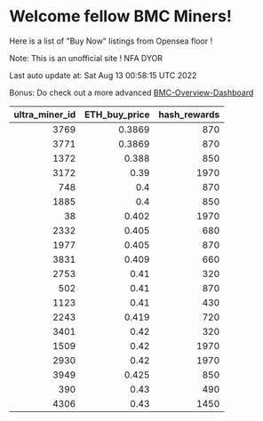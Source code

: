# Welcome fellow BMC Miners!
Here is a list of "Buy Now" listings from Opensea floor !

Note: This is an unofficial site ! NFA DYOR

Last auto update at: Sat Aug 13 00:58:15 UTC 2022

Bonus: Do check out a more advanced [BMC-Overview-Dashboard](https://dune.com/defifunk/BMC-Overview-Dashboard)


|   ultra_miner_id |   ETH_buy_price |   hash_rewards |
|-----------------:|----------------:|---------------:|
|             3769 |          0.3869 |            870 |
|             3771 |          0.3869 |            870 |
|             1372 |          0.388  |            850 |
|             3172 |          0.39   |           1970 |
|              748 |          0.4    |            870 |
|             1885 |          0.4    |            850 |
|               38 |          0.402  |           1970 |
|             2332 |          0.405  |            680 |
|             1977 |          0.405  |            870 |
|             3831 |          0.409  |            660 |
|             2753 |          0.41   |            320 |
|              502 |          0.41   |            870 |
|             1123 |          0.41   |            430 |
|             2243 |          0.419  |            720 |
|             3401 |          0.42   |            320 |
|             1509 |          0.42   |           1970 |
|             2930 |          0.42   |           1970 |
|             3949 |          0.425  |            850 |
|              390 |          0.43   |            490 |
|             4306 |          0.43   |           1450 |